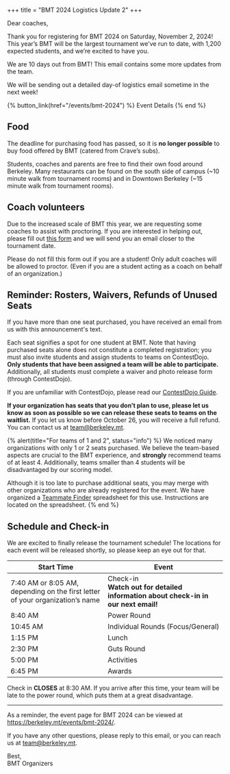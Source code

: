 +++
title = "BMT 2024 Logistics Update 2"
+++

Dear coaches,

Thank you for registering for BMT 2024 on Saturday, November 2, 2024! This year’s BMT will be the largest tournament we’ve run to date, with 1,200 expected students, and we’re excited to have you.

We are 10 days out from BMT! This email contains some more updates from the team.

We will be sending out a detailed day-of logistics email sometime in the next week!

<!-- more -->

{% button_link(href="/events/bmt-2024") %} Event Details {% end %}

## Food

The deadline for purchasing food has passed, so it is **no longer possible** to buy food offered by BMT (catered from Crave’s subs).

Students, coaches and parents are free to find their own food around Berkeley. Many restaurants can be found on the south side of campus (~10 minute walk from tournament rooms) and in Downtown Berkeley (~15 minute walk from tournament rooms).

## Coach volunteers

Due to the increased scale of BMT this year, we are requesting some coaches to assist with proctoring. If you are interested in helping out, please fill out [this form](https://forms.gle/v5DSz6UveghdAnvG7) and we will send you an email closer to the tournament date.

Please do not fill this form out if you are a student! Only adult coaches will be allowed to proctor. (Even if you are a student acting as a coach on behalf of an organization.)

## Reminder: Rosters, Waivers, Refunds of Unused Seats

If you have more than one seat purchased, you have received an email from us with this announcement's text.

Each seat signifies a spot for one student at BMT. Note that having purchased seats alone does not constitute a completed registration; you must also invite students and assign students to teams on ContestDojo. **Only students that have been assigned a team will be able to participate.** Additionally, all students must complete a waiver and photo release form (through ContestDojo).

If you are unfamiliar with ContestDojo, please read our [ContestDojo Guide].

**If your organization has seats that you don’t plan to use, please let us know as soon as possible so we can release these seats to teams on the waitlist.** If you let us know before October 26, you will receive a full refund. You can contact us at <team@berkeley.mt>.

{% alert(title="For teams of 1 and 2", status="info") %}
We noticed many organizations with only 1 or 2 seats purchased. We believe the team-based aspects are crucial to the BMT experience, and **strongly** recommend teams of at least 4. Additionally, teams smaller than 4 students will be disadvantaged by our scoring model.

Although it is too late to purchase additional seats, you may merge with other organizations who are already registered for the event. We have organized a [Teammate Finder] spreadsheet for this use. Instructions are located on the spreadsheet.
{% end %}

## Schedule and Check-in

We are excited to finally release the tournament schedule! The locations for each event will be released shortly, so please keep an eye out for that.

| Start Time                                                                       | Event                                                                                |
| -------------------------------------------------------------------------------- | ------------------------------------------------------------------------------------ |
| 7:40 AM or 8:05 AM,<br>depending on the first letter of your organization’s name | Check-in<br>**Watch out for detailed information about check-in in our next email!** |
| 8:40 AM                                                                          | Power Round                                                                          |
| 10:45 AM                                                                         | Individual Rounds (Focus/General)                                                    |
| 1:15 PM                                                                          | Lunch                                                                                |
| 2:30 PM                                                                          | Guts Round                                                                           |
| 5:00 PM                                                                          | Activities                                                                           |
| 6:45 PM                                                                          | Awards                                                                               |

Check in **CLOSES** at 8:30 AM. If you arrive after this time, your team will be late to the power round, which puts them at a great disadvantage.

---

As a reminder, the event page for BMT 2024 can be viewed at <https://berkeley.mt/events/bmt-2024/>.

If you have any other questions, please reply to this email, or you can reach us at <team@berkeley.mt>.

Best,<br>
BMT Organizers

[ContestDojo Guide]: https://docs.berkeley.mt/s/contestdojo-guide
[Teammate Finder]: https://docs.google.com/spreadsheets/d/1u5m7o9AKRmRdWDF1NqUc9Hs3rYGWKwtpREvVAGL5YvE/edit?usp=sharingg
[Event Page]: /events/bmt-2024
